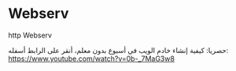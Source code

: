 # Webserv
http Webserv




 حصريا: كيفية إنشاء خادم الويب في أسبوع بدون معلم، أنقر على الرابط أسفله: 
 https://www.youtube.com/watch?v=0b-_7MaG3w8

